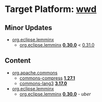 # Target Platform: [wwd](https://raw.githubusercontent.com/eclipse/wildwebdeveloper/master/target-platform/target-platform.target)

## Minor Updates
 - [org.eclipse.lemminx](https://repo.eclipse.org/content/repositories/lemminx-releases/org/eclipse/lemminx/)
    - [org.eclipse.lemminx](https://repo.eclipse.org/content/repositories/lemminx-releases/org/eclipse/lemminx/org.eclipse.lemminx/) **[0.30.0](https://repo.eclipse.org/content/repositories/lemminx-releases/org/eclipse/lemminx/org.eclipse.lemminx/0.30.0)** < [0.31.0](https://repo1.maven.org/maven2/org/eclipse/lemminx/org.eclipse.lemminx/0.31.0/)

## Content
 - [org.apache.commons](https://repo1.maven.org/maven2/org/apache/commons/)
    - [commons-compress](https://repo1.maven.org/maven2/org/apache/commons/commons-compress/) **[1.27.1](https://repo1.maven.org/maven2/org/apache/commons/commons-compress/1.27.1)**
    - [commons-lang3](https://repo1.maven.org/maven2/org/apache/commons/commons-lang3/) **[3.17.0](https://repo1.maven.org/maven2/org/apache/commons/commons-lang3/3.17.0)**
 - [org.eclipse.lemminx](https://repo.eclipse.org/content/repositories/lemminx-releases/org/eclipse/lemminx/)
    - [org.eclipse.lemminx](https://repo.eclipse.org/content/repositories/lemminx-releases/org/eclipse/lemminx/org.eclipse.lemminx/) **[0.30.0](https://repo.eclipse.org/content/repositories/lemminx-releases/org/eclipse/lemminx/org.eclipse.lemminx/0.30.0)** - *uber*
